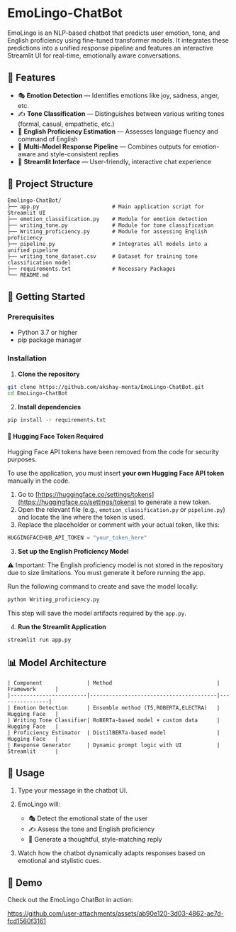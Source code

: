 # EmoLingo-ChatBot
EmoLingo is an NLP-based chatbot that predicts user emotion, tone, and English proficiency using fine-tuned transformer models. It integrates these predictions into a unified response pipeline and features an interactive Streamlit UI for real-time, emotionally aware conversations.

## 🚀 Features

- 🎭 **Emotion Detection** — Identifies emotions like joy, sadness, anger, etc.
- ✍️ **Tone Classification** — Distinguishes between various writing tones (formal, casual, empathetic, etc.)
- 🧠 **English Proficiency Estimation** — Assesses language fluency and command of English
- 🔗 **Multi-Model Response Pipeline** — Combines outputs for emotion-aware and style-consistent replies
- 💬 **Streamlit Interface** — User-friendly, interactive chat experience

## 📁 Project Structure

    Emolingo-ChatBot/
    ├── app.py                       # Main application script for Streamlit UI
    ├── emotion_classification.py    # Module for emotion detection
    ├── writing_tone.py              # Module for tone classification
    ├── Writing_proficiency.py       # Module for assessing English proficiency
    ├── pipeline.py                  # Integrates all models into a unified pipeline
    ├── writing_tone_dataset.csv     # Dataset for training tone classification model
    ├── requirements.txt             # Necessary Packages
    └── README.md

## 🚀 Getting Started

### Prerequisites

- Python 3.7 or higher
- pip package manager

### Installation

1. **Clone the repository**

```bash
git clone https://github.com/akshay-menta/EmoLingo-ChatBot.git
cd EmoLingo-ChatBot
```

2. **Install dependencies**

```bash
pip install -r requirements.txt
```

#### 🔐 Hugging Face Token Required

Hugging Face API tokens have been removed from the code for security purposes.

To use the application, you must insert **your own Hugging Face API token** manually in the code.

1. Go to [https://huggingface.co/settings/tokens](https://huggingface.co/settings/tokens) to generate a new token.
2. Open the relevant file (e.g., `emotion_classification.py` or `pipeline.py`) and locate the line where the token is used.
3. Replace the placeholder or comment with your actual token, like this:

```python
HUGGINGFACEHUB_API_TOKEN = "your_token_here"
```

3. **Set up the English Proficiency Model**

⚠️ Important: The English proficiency model is not stored in the repository due to size limitations. You must generate it before running the app.

Run the following command to create and save the model locally:

```bash
python Writing_proficiency.py
```
This step will save the model artifacts required by the ```app.py```.

4. **Run the Streamlit Application**

```bash
streamlit run app.py
```

## 📊 Model Architecture
```
| Component              | Method                                 | Framework      |
|------------------------|----------------------------------------|----------------|
| Emotion Detection      | Ensemble method (T5,ROBERTA,ELECTRA)   | Hugging Face   |
| Writing Tone Classifier| RoBERTa-based model + custom data      | Hugging Face   |
| Proficiency Estimator  | DistilBERTa-based model                | Hugging Face   |
| Response Generator     | Dynamic prompt logic with UI           | Streamlit      |
```

## 🧪 Usage

1. Type your message in the chatbot UI.

2. EmoLingo will:
   - 🎭 Detect the emotional state of the user
   - ✍️ Assess the tone and English proficiency
   - 💬 Generate a thoughtful, style-matching reply

3. Watch how the chatbot dynamically adapts responses based on emotional and stylistic cues.


## 🎥 Demo

Check out the EmoLingo ChatBot in action:

https://github.com/user-attachments/assets/ab90e120-3d03-4862-ae7d-fcd1560f3161

